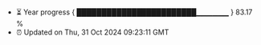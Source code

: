 - ⏳ Year progress { ████████████████████████▁▁▁▁▁▁ } 83.17 %
- ⏰ Updated on Thu, 31 Oct 2024 09:23:11 GMT

